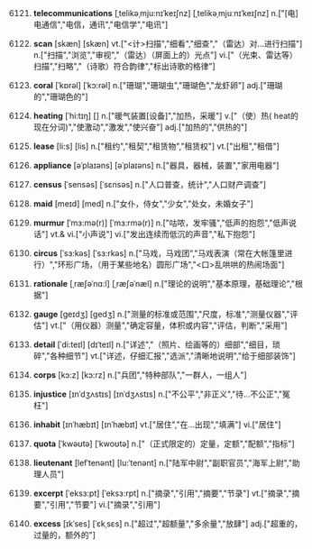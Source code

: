 6121. **telecommunications**
[ˌtelikəˌmju:nɪˈkeɪʃnz]  [ˌtelikəˌmjuːnɪˈkeɪʃnz]
n.["[电]电通信","电信，通讯","电信学","电讯"]  

6122. **scan**
[skæn]  [skæn]
vt.["<计>扫描","细看","细查","（雷达）对…进行扫描"]  n.["扫描","浏览","审视","（雷达）（屏面上的）光点"]  vi.["（光束、雷达等）扫描","扫略","（诗歌）符合韵律","标出诗歌的格律"]  

6123. **coral**
[ˈkɒrəl]  [ˈkɔ:rəl]
n.["珊瑚","珊瑚虫","珊瑚色","龙虾卵"]  adj.["珊瑚的","珊瑚色的"]  

6124. **heating**
[ˈhi:tɪŋ]  []
n.["暖气装置[设备]","加热，采暖"]  v.["（使）热( heat的现在分词)","使激动","激发","使兴奋"]  adj.["加热的","供热的"]  

6125. **lease**
[li:s]  [lis]
n.["租约","租契","租赁物","租赁权"]  vt.["出租","租借"]  

6126. **appliance**
[əˈplaɪəns]  [əˈplaɪəns]
n.["器具，器械，装置","家用电器"]  

6127. **census**
[ˈsensəs]  [ˈsɛnsəs]
n.["人口普查，统计","人口财产调查"]  

6128. **maid**
[meɪd]  [med]
n.["女仆，侍女","少女","处女，未婚女子"]  

6129. **murmur**
[ˈmɜ:mə(r)]  [ˈmɜ:rmə(r)]
n.["咕哝，发牢骚","低声的抱怨","低声说话"]  vt.& vi.["小声说"]  vi.["发出连续而低沉的声音","私下抱怨"]  

6130. **circus**
[ˈsɜ:kəs]  [ˈsɜ:rkəs]
n.["马戏，马戏团","马戏表演（常在大帐篷里进行）","环形广场，（用于某些地名）圆形广场","<口>乱哄哄的热闹场面"]  

6131. **rationale**
[ˌræʃəˈnɑ:l]  [ˌræʃəˈnæl]
n.["理论的说明","基本原理，基础理论","根据"]  

6132. **gauge**
[ɡeɪdʒ]  [ɡedʒ]
n.["测量的标准或范围","尺度，标准","测量仪器","评估"]  vt.["（用仪器）测量","确定容量，体积或内容","评估，判断","采用"]  

6133. **detail**
[ˈdi:teɪl]  [dɪˈteɪl]
n.["详述","（照片、绘画等的）细部","细目，琐碎","各种细节"]  vt.["详述，仔细汇报","选派","清晰地说明","给于细部装饰"]  

6134. **corps**
[kɔ:z]  [kɔ:rz]
n.["兵团","特种部队","一群人，一组人"]  

6135. **injustice**
[ɪnˈdʒʌstɪs]  [ɪnˈdʒʌstɪs]
n.["不公平","非正义","待…不公正","冤枉"]  

6136. **inhabit**
[ɪnˈhæbɪt]  [ɪnˈhæbɪt]
vt.["居住","在…出现","填满"]  vi.["居住"]  

6137. **quota**
[ˈkwəʊtə]  [ˈkwoʊtə]
n.["（正式限定的）定量，定额","配额","指标"]  

6138. **lieutenant**
[lefˈtenənt]  [lu:ˈtenənt]
n.["陆军中尉","副职官员","海军上尉","助理人员"]  

6139. **excerpt**
[ˈeksɜ:pt]  [ˈeksɜ:rpt]
n.["摘录","引用","摘要","节录"]  vt.["摘录","摘要","引用","节要"]  vi.["摘录","引用"]  

6140. **excess**
[ɪkˈses]  [ˈɛkˌsɛs]
n.["超过","超额量","多余量","放肆"]  adj.["超重的，过量的，额外的"]  

